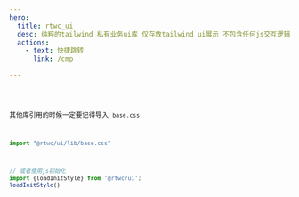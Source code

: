 ```yaml
---
hero:
  title: rtwc_ui
  desc: 纯粹的tailwind 私有业务ui库 仅存放tailwind ui展示 不包含任何js交互逻辑
  actions:
    - text: 快捷跳转
      link: /cmp

---
```



<code src="./entry.tsx" />

其他库引用的时候一定要记得导入 `base.css` 
```typescript
import "@rtwc/ui/lib/base.css"
```
```typescript
// 或者使用js初始化
import {loadInitStyle} from '@rtwc/ui';
loadInitStyle()
```
